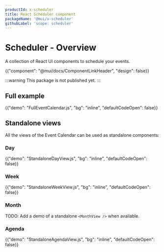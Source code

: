 ```yaml
---
productId: x-scheduler
title: React Scheduler component
packageName: '@mui/x-scheduler'
githubLabel: 'scope: scheduler'
---
```


# Scheduler - Overview

<p class="description">A collection of React UI components to schedule your events.</p>

{{"component": "@mui/docs/ComponentLinkHeader", "design": false}}

:::warning
This package is not published yet.
:::

## Full example

{{"demo": "FullEventCalendar.js", "bg": "inline", "defaultCodeOpen": false}}

## Standalone views

All the views of the Event Calendar can be used as standalone components:

### Day

{{"demo": "StandaloneDayView.js", "bg": "inline", "defaultCodeOpen": false}}

### Week

{{"demo": "StandaloneWeekView.js", "bg": "inline", "defaultCodeOpen": false}}

### Month

TODO: Add a demo of a standalone `<MonthView />` when available.

### Agenda

{{"demo": "StandaloneAgendaView.js", "bg": "inline", "defaultCodeOpen": false}}
